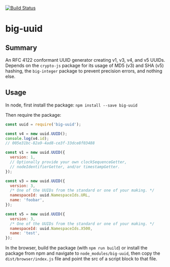 [![Build Status](https://travis-ci.org/furkleindustries/big-uuid.svg?branch=master)](https://travis-ci.org/furkleindustries/big-uuid)

# big-uuid

## Summary

An RFC 4122 conformant UUID generator creating v1, v3, v4, and v5 UUIDs. Depends on the `crypto-js` package for its usage of MD5 (v3) and SHA (v5) hashing, the `big-integer` package to prevent precision errors, and nothing else.

## Usage

In node, first install the package:
`npm install --save big-uuid`

Then require the package:

```javascript
const uuid = require('big-uuid');

const v4 = new uuid.UUID();
console.log(v4.id);
// 005e31bc-82a9-4ad8-ce3f-33dce8f03488

const v1 = new uuid.UUID({
  version: 1,
  // Optionally provide your own clockSequenceGetter,
  // nodeIdentifierGetter, and/or timestampGetter.
});

const v3 = new uuid.UUID({
  version: 3,
  /* One of the UUIDs from the standard or one of your making. */
  namespaceId: uuid.NamespaceIds.URL,
  name: 'foobar',
});

const v5 = new uuid.UUID({
  version: 3,
  /* One of the UUIDs from the standard or one of your making. */
  namespaceId: uuid.NamespaceIds.X500,
  name: 'test',
});
```

In the browser, build the package (with `npm run build`) or install the package from npm and navigate to `node_modules/big-uuid`, then copy the `dist/browser/index.js` file and point the src of a script block to that file.